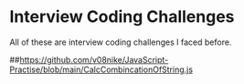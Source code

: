 # Interview Coding Challenges

All of these are interview coding challenges I faced before.

##https://github.com/v08nike/JavaScript-Practise/blob/main/CalcCombincationOfString.js
